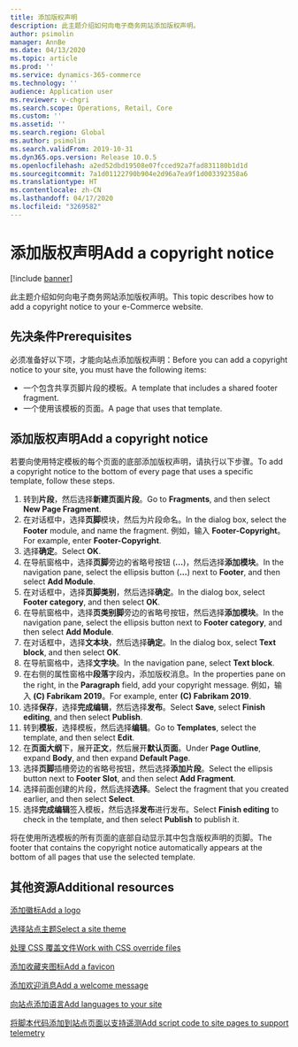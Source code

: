 ```yaml
---
title: 添加版权声明
description: 此主题介绍如何向电子商务网站添加版权声明。
author: psimolin
manager: AnnBe
ms.date: 04/13/2020
ms.topic: article
ms.prod: ''
ms.service: dynamics-365-commerce
ms.technology: ''
audience: Application user
ms.reviewer: v-chgri
ms.search.scope: Operations, Retail, Core
ms.custom: ''
ms.assetid: ''
ms.search.region: Global
ms.author: psimolin
ms.search.validFrom: 2019-10-31
ms.dyn365.ops.version: Release 10.0.5
ms.openlocfilehash: a2ed52dbd19508e07fcced92a7fad831180b1d1d
ms.sourcegitcommit: 7a1d01122790b904e2d96a7ea9f1d003392358a6
ms.translationtype: HT
ms.contentlocale: zh-CN
ms.lasthandoff: 04/17/2020
ms.locfileid: "3269582"
---
```

# <a name="add-a-copyright-notice"></a><span data-ttu-id="480b5-103">添加版权声明</span><span class="sxs-lookup"><span data-stu-id="480b5-103">Add a copyright notice</span></span>

[!include [banner](includes/banner.md)]

<span data-ttu-id="480b5-104">此主题介绍如何向电子商务网站添加版权声明。</span><span class="sxs-lookup"><span data-stu-id="480b5-104">This topic describes how to add a copyright notice to your e-Commerce website.</span></span>

## <a name="prerequisites"></a><span data-ttu-id="480b5-105">先决条件</span><span class="sxs-lookup"><span data-stu-id="480b5-105">Prerequisites</span></span>

<span data-ttu-id="480b5-106">必须准备好以下项，才能向站点添加版权声明：</span><span class="sxs-lookup"><span data-stu-id="480b5-106">Before you can add a copyright notice to your site, you must have the following items:</span></span>

- <span data-ttu-id="480b5-107">一个包含共享页脚片段的模板。</span><span class="sxs-lookup"><span data-stu-id="480b5-107">A template that includes a shared footer fragment.</span></span>
- <span data-ttu-id="480b5-108">一个使用该模板的页面。</span><span class="sxs-lookup"><span data-stu-id="480b5-108">A page that uses that template.</span></span>

## <a name="add-a-copyright-notice"></a><span data-ttu-id="480b5-109">添加版权声明</span><span class="sxs-lookup"><span data-stu-id="480b5-109">Add a copyright notice</span></span>

<span data-ttu-id="480b5-110">若要向使用特定模板的每个页面的底部添加版权声明，请执行以下步骤。</span><span class="sxs-lookup"><span data-stu-id="480b5-110">To add a copyright notice to the bottom of every page that uses a specific template, follow these steps.</span></span>

1. <span data-ttu-id="480b5-111">转到**片段**，然后选择**新建页面片段**。</span><span class="sxs-lookup"><span data-stu-id="480b5-111">Go to **Fragments**, and then select **New Page Fragment**.</span></span>
1. <span data-ttu-id="480b5-112">在对话框中，选择**页脚**模块，然后为片段命名。</span><span class="sxs-lookup"><span data-stu-id="480b5-112">In the dialog box, select the **Footer** module, and name the fragment.</span></span> <span data-ttu-id="480b5-113">例如，输入 **Footer-Copyright**。</span><span class="sxs-lookup"><span data-stu-id="480b5-113">For example, enter **Footer-Copyright**.</span></span>
1. <span data-ttu-id="480b5-114">选择**确定**。</span><span class="sxs-lookup"><span data-stu-id="480b5-114">Select **OK**.</span></span>
1. <span data-ttu-id="480b5-115">在导航窗格中，选择**页脚**旁边的省略号按钮 (**...**)，然后选择**添加模块**。</span><span class="sxs-lookup"><span data-stu-id="480b5-115">In the navigation pane, select the ellipsis button (**...**) next to **Footer**, and then select **Add Module**.</span></span>
1. <span data-ttu-id="480b5-116">在对话框中，选择**页脚类别**，然后选择**确定**。</span><span class="sxs-lookup"><span data-stu-id="480b5-116">In the dialog box, select **Footer category**, and then select **OK**.</span></span>
1. <span data-ttu-id="480b5-117">在导航窗格中，选择**页类别脚**旁边的省略号按钮，然后选择**添加模块**。</span><span class="sxs-lookup"><span data-stu-id="480b5-117">In the navigation pane, select the ellipsis button next to **Footer category**, and then select **Add Module**.</span></span>
1. <span data-ttu-id="480b5-118">在对话框中，选择**文本块**，然后选择**确定**。</span><span class="sxs-lookup"><span data-stu-id="480b5-118">In the dialog box, select **Text block**, and then select **OK**.</span></span>
1. <span data-ttu-id="480b5-119">在导航窗格中，选择**文字块**。</span><span class="sxs-lookup"><span data-stu-id="480b5-119">In the navigation pane, select **Text block**.</span></span>
1. <span data-ttu-id="480b5-120">在右侧的属性窗格中**段落**字段内，添加版权消息。</span><span class="sxs-lookup"><span data-stu-id="480b5-120">In the properties pane on the right, in the **Paragraph** field, add your copyright message.</span></span> <span data-ttu-id="480b5-121">例如，输入 **(C) Fabrikam 2019**。</span><span class="sxs-lookup"><span data-stu-id="480b5-121">For example, enter **(C) Fabrikam 2019**.</span></span>
1. <span data-ttu-id="480b5-122">选择**保存**，选择**完成编辑**，然后选择**发布**。</span><span class="sxs-lookup"><span data-stu-id="480b5-122">Select **Save**, select **Finish editing**, and then select **Publish**.</span></span>
1. <span data-ttu-id="480b5-123">转到**模板**，选择模板，然后选择**编辑**。</span><span class="sxs-lookup"><span data-stu-id="480b5-123">Go to **Templates**, select the template, and then select **Edit**.</span></span>
1. <span data-ttu-id="480b5-124">在**页面大纲**下，展开**正文**，然后展开**默认页面**。</span><span class="sxs-lookup"><span data-stu-id="480b5-124">Under **Page Outline**, expand **Body**, and then expand **Default Page**.</span></span>
1. <span data-ttu-id="480b5-125">选择**页脚**插槽旁边的省略号按钮，然后选择**添加片段**。</span><span class="sxs-lookup"><span data-stu-id="480b5-125">Select the ellipsis button next to **Footer Slot**, and then select **Add Fragment**.</span></span>
1. <span data-ttu-id="480b5-126">选择前面创建的片段，然后选择**选择**。</span><span class="sxs-lookup"><span data-stu-id="480b5-126">Select the fragment that you created earlier, and then select **Select**.</span></span>
1. <span data-ttu-id="480b5-127">选择**完成编辑**签入模板，然后选择**发布**进行发布。</span><span class="sxs-lookup"><span data-stu-id="480b5-127">Select **Finish editing** to check in the template, and then select **Publish** to publish it.</span></span>

<span data-ttu-id="480b5-128">将在使用所选模板的所有页面的底部自动显示其中包含版权声明的页脚。</span><span class="sxs-lookup"><span data-stu-id="480b5-128">The footer that contains the copyright notice automatically appears at the bottom of all pages that use the selected template.</span></span>

## <a name="additional-resources"></a><span data-ttu-id="480b5-129">其他资源</span><span class="sxs-lookup"><span data-stu-id="480b5-129">Additional resources</span></span>

[<span data-ttu-id="480b5-130">添加徽标</span><span class="sxs-lookup"><span data-stu-id="480b5-130">Add a logo</span></span>](add-logo.md)

[<span data-ttu-id="480b5-131">选择站点主题</span><span class="sxs-lookup"><span data-stu-id="480b5-131">Select a site theme</span></span>](select-site-theme.md)

[<span data-ttu-id="480b5-132">处理 CSS 覆盖文件</span><span class="sxs-lookup"><span data-stu-id="480b5-132">Work with CSS override files</span></span>](css-override-files.md)

[<span data-ttu-id="480b5-133">添加收藏夹图标</span><span class="sxs-lookup"><span data-stu-id="480b5-133">Add a favicon</span></span>](add-favicon.md)

[<span data-ttu-id="480b5-134">添加欢迎消息</span><span class="sxs-lookup"><span data-stu-id="480b5-134">Add a welcome message</span></span>](add-welcome-message.md)

[<span data-ttu-id="480b5-135">向站点添加语言</span><span class="sxs-lookup"><span data-stu-id="480b5-135">Add languages to your site</span></span>](add-languages-to-site.md)

[<span data-ttu-id="480b5-136">将脚本代码添加到站点页面以支持遥测</span><span class="sxs-lookup"><span data-stu-id="480b5-136">Add script code to site pages to support telemetry</span></span>](add-telemetry.md)

